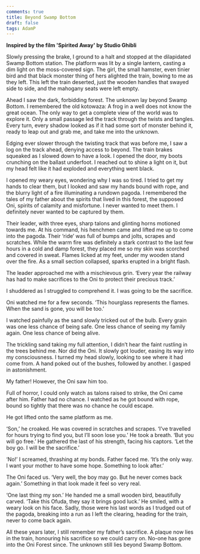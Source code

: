 ```yaml
---
comments: true
title: Beyond Swamp Bottom
draft: false
tags: AdamP
---
```


<strong>Inspired by the film 'Spirited Away' by Studio Ghibli</strong>

Slowly pressing the brake, I ground to a halt and stopped at the dilapidated Swamp Bottom station. The platform was lit by a single lantern, casting a dim light on the moss-covered sign. The girl, the small hamster, even tinier bird and that black monster thing of hers alighted the train, bowing to me as they left. This left the train deserted, just the wooden handles that swayed side to side, and the mahogany seats were left empty.

Ahead I saw the dark, forbidding forest. The unknown lay beyond Swamp Bottom. I remembered the old kotowaza: A frog in a well does not know the great ocean. The only way to get a complete view of the world was to explore it. Only a small passage led the track through the twists and tangles. Every turn, every shadow looked as if it had some sort of monster behind it, ready to leap out and grab me, and take me into the unknown.

Edging ever slower through the twisting track that was before me, I saw a log on the track ahead, denying access to beyond. The train brakes squeaked as I slowed down to have a look. I opened the door, my boots crunching on the ballast underfoot. I reached out to shine a light on it, but my head felt like it had exploded and everything went black.

I opened my weary eyes, wondering why I was so tired. I tried to get my hands to clear them, but I looked and saw my hands bound with rope, and the blurry light of a fire illuminating a rundown pagoda. I remembered the tales of my father about the spirits that lived in this forest, the supposed Oni, spirits of calamity and misfortune. I never wanted to meet them. I definitely never wanted to be captured by them.

Their leader, with three eyes, sharp talons and glinting horns motioned towards me. At his command, his henchmen came and lifted me up to come into the pagoda. Their ‘ride’ was full of bumps and jolts, scrapes and scratches. While the warm fire was definitely a stark contrast to the last few hours in a cold and damp forest, they placed me so my skin was scorched and covered in sweat. Flames licked at my feet, under my wooden stand over the fire. As a small section collapsed, sparks erupted in a bright flash.

The leader approached me with a mischievous grin. ‘Every year the railway has had to make sacrifices to the Oni to protect their precious track.’

I shuddered as I struggled to comprehend it. I was going to be the sacrifice.

Oni watched me for a few seconds. ‘This hourglass represents the flames. When the sand is gone, you will be too.’

I watched painfully as the sand slowly tricked out of the bulb. Every grain was one less chance of being safe. One less chance of seeing my family again. One less chance of being alive.

The trickling sand taking my full attention, I didn’t hear the faint rustling in the trees behind me. Nor did the Oni. It slowly got louder, easing its way into my consciousness. I turned my head slowly, looking to see where it had come from. A hand poked out of the bushes, followed by another. I gasped in astonishment.

My father! However, the Oni saw him too.

Full of horror, I could only watch as talons raised to strike, the Oni came after him. Father had no chance. I watched as he got bound with rope, bound so tightly that there was no chance he could escape.

He got lifted onto the same platform as me.

‘Son,’ he croaked. He was covered in scratches and scrapes. ‘I’ve travelled for hours trying to find you, but I’ll soon lose you.’ He took a breath. ‘But you will go free.’ He gathered the last of his strength, facing his captors. ‘Let the boy go. I will be the sacrifice.’

‘No!’ I screamed, thrashing at my bonds. Father faced me. ‘It’s the only way. I want your mother to have some hope. Something to look after.’

The Oni faced us. ‘Very well, the boy may go. But he never comes back again.’ Something in that look made it feel so very real.

‘One last thing my son.’ He handed me a small wooden bird, beautifully carved. ‘Take this Ofuda, they say it brings good luck.’ He smiled, with a weary look on his face. Sadly, those were his last words as I trudged out of the pagoda, breaking into a run as I left the clearing, heading for the train, never to come back again.

All these years later, I still remember my father’s sacrifice. A plaque now lies in the train, honouring his sacrifice so we could carry on. No-one has gone into the Oni Forest since. The unknown still lies beyond Swamp Bottom.